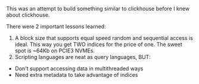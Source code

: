 This was an attempt to build something similar to clickhouse before I knew about clickhouse.

There were 2 important lessons learned:
1. A block size that supports equal speed random and sequential access is ideal.
This way you get TWO indices for the price of one.
The sweet spot is ~64Kb on PCIE3 NVMEs.
2. Scripting languages are neat as query languages, BUT:
- Don't support accessing data in multithreaded ways
- Need extra metadata to take advantage of indices
